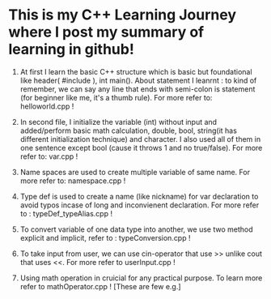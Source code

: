 # This is my C++ Learning Journey where I post my summary of learning in github!

1) At first I learn the basic C++ structure which is basic but foundational like header( #include<iostream> ), int main(). About statement I leanrnt : to kind of remember, we can say any line that ends with semi-colon is statement (for beginner like me, it's a thumb rule). For more refer to: helloworld.cpp !

2) In second file, I initialize the variable (int) without input and added/perform basic math calculation, double, bool, string(it has different initialization technique) and character. I also used all of them in one sentence except bool (cause it throws 1 and no true/false). For more refer to: var.cpp !

3) Name spaces are used to create multiple variable of same name. For more refer to: namespace.cpp !

4) Type def is used to create a name (like nickname) for var declaration to avoid typos incase of long and inconvienent declaration. For more refer to : typeDef_typeAlias.cpp !

5) To convert variable of one data type into another, we use two method explicit and implicit, refer to : typeConversion.cpp !

6) To take input from user, we can use cin-operator that use >> unlike cout that uses <<. For more refer to userInput.cpp !

7) Using math operation in cruicial for any practical purpose. To learn more refer to mathOperator.cpp ! [These are few e.g.]